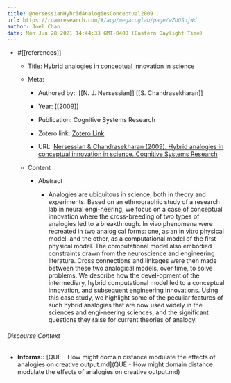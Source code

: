 ```yaml
---
title: @nersessianHybridAnalogiesConceptual2009
url: https://roamresearch.com/#/app/megacoglab/page/wZUQSnjWd
author: Joel Chan
date: Mon Jun 28 2021 14:44:33 GMT-0400 (Eastern Daylight Time)
---
```


- #[[references]]

    - Title: Hybrid analogies in conceptual innovation in science

    - Meta:

        - Authored by:: [[N. J. Nersessian]] [[S. Chandrasekharan]]

        - Year: [[2009]]

        - Publication: Cognitive Systems Research

        - Zotero link: [Zotero Link](zotero://select/items/7_ZUPLJ6UR)

        - URL: [Nersessian & Chandrasekharan (2009). Hybrid analogies in conceptual innovation in science. Cognitive Systems Research](https://www.sciencedirect.com/science/article/pii/S1389041709000035)

    - Content

        - Abstract

            - Analogies are ubiquitous in science, both in theory and experiments. Based on an ethnographic study of a research lab in neural engi-neering, we focus on a case of conceptual innovation where the cross-breeding of two types of analogies led to a breakthrough. In vivo phenomena were recreated in two analogical forms: one, as an in vitro physical model, and the other, as a computational model of the first physical model. The computational model also embodied constraints drawn from the neuroscience and engineering literature. Cross connections and linkages were then made between these two analogical models, over time, to solve problems. We describe how the devel-opment of the intermediary, hybrid computational model led to a conceptual innovation, and subsequent engineering innovations. Using this case study, we highlight some of the peculiar features of such hybrid analogies that are now used widely in the sciences and engi-neering sciences, and the significant questions they raise for current theories of analogy.

###### Discourse Context

- **Informs::** [QUE - How might domain distance modulate the effects of analogies on creative output.md](QUE - How might domain distance modulate the effects of analogies on creative output.md)
